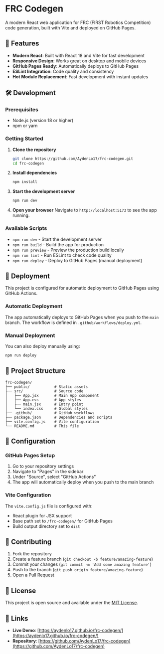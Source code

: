 # FRC Codegen

A modern React web application for FRC (FIRST Robotics Competition) code generation, built with Vite and deployed on GitHub Pages.

## 🚀 Features

- **Modern React**: Built with React 18 and Vite for fast development
- **Responsive Design**: Works great on desktop and mobile devices
- **GitHub Pages Ready**: Automatically deploys to GitHub Pages
- **ESLint Integration**: Code quality and consistency
- **Hot Module Replacement**: Fast development with instant updates

## 🛠️ Development

### Prerequisites

- Node.js (version 18 or higher)
- npm or yarn

### Getting Started

1. **Clone the repository**
   ```bash
   git clone https://github.com/AydenLo17/frc-codegen.git
   cd frc-codegen
   ```

2. **Install dependencies**
   ```bash
   npm install
   ```

3. **Start the development server**
   ```bash
   npm run dev
   ```

4. **Open your browser**
   Navigate to `http://localhost:5173` to see the app running.

### Available Scripts

- `npm run dev` - Start the development server
- `npm run build` - Build the app for production
- `npm run preview` - Preview the production build locally
- `npm run lint` - Run ESLint to check code quality
- `npm run deploy` - Deploy to GitHub Pages (manual deployment)

## 🚀 Deployment

This project is configured for automatic deployment to GitHub Pages using GitHub Actions.

### Automatic Deployment

The app automatically deploys to GitHub Pages when you push to the `main` branch. The workflow is defined in `.github/workflows/deploy.yml`.

### Manual Deployment

You can also deploy manually using:

```bash
npm run deploy
```

## 📁 Project Structure

```
frc-codegen/
├── public/           # Static assets
├── src/              # Source code
│   ├── App.jsx       # Main App component
│   ├── App.css       # App styles
│   ├── main.jsx      # Entry point
│   └── index.css     # Global styles
├── .github/          # GitHub workflows
├── package.json      # Dependencies and scripts
├── vite.config.js    # Vite configuration
└── README.md         # This file
```

## 🔧 Configuration

### GitHub Pages Setup

1. Go to your repository settings
2. Navigate to "Pages" in the sidebar
3. Under "Source", select "GitHub Actions"
4. The app will automatically deploy when you push to the main branch

### Vite Configuration

The `vite.config.js` file is configured with:
- React plugin for JSX support
- Base path set to `/frc-codegen/` for GitHub Pages
- Build output directory set to `dist`

## 🤝 Contributing

1. Fork the repository
2. Create a feature branch (`git checkout -b feature/amazing-feature`)
3. Commit your changes (`git commit -m 'Add some amazing feature'`)
4. Push to the branch (`git push origin feature/amazing-feature`)
5. Open a Pull Request

## 📄 License

This project is open source and available under the [MIT License](LICENSE).

## 🔗 Links

- **Live Demo**: [https://aydenlo17.github.io/frc-codegen/](https://aydenlo17.github.io/frc-codegen/)
- **Repository**: [https://github.com/AydenLo17/frc-codegen](https://github.com/AydenLo17/frc-codegen)